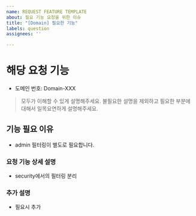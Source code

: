 ```yaml
---
name: REQUEST FEATURE TEMPLATE
about: 필요 기능 요청을 위한 이슈
title: "[Domain] 필요한 기능"
labels: question
assignees: ''

---
```


# 해당 요청 기능
- 도메인 번호: Domain-XXX

>
> 모두가 이해할 수 있게 설명해주세요.
> 불필요한 설명을 제외하고 필요한 부분에 대해서 일목요연하게 설명해주세요.
>

## 기능 필요 이유
- admin 필터링이 별도로 필요합니다.

### 요청 기능 상세 설명
- security에서의 필터링 분리

### 추가 설명
- 필요시 추가
